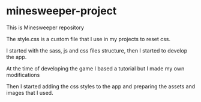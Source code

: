 # minesweeper-project
This is Minesweeper repository


The style.css is a custom file that I use in my projects to reset css.

I started with the sass, js and css files structure, then I started to develop the app.

At the time of developing the game I based a tutorial but I made my own modifications

Then I started adding the css styles to the app and preparing the assets and images that I used.

